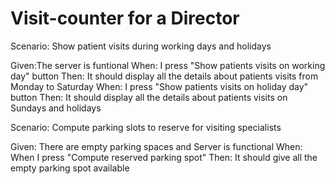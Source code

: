 # Visit-counter for a Director

Scenario: Show patient visits during working days and holidays

  Given:The server is funtional
  When: I press "Show patients visits on working day" button
  Then: It should display all the details about patients visits from Monday to Saturday
  When: I press "Show patients visits on holiday day" button
  Then: It should display all the details about patients visits on Sundays and holidays

Scenario: Compute parking slots to reserve for visiting specialists

  Given: There are empty parking spaces and Server is functional
  When: When I press "Compute reserved parking spot"
  Then: It should give all the empty parking spot available
